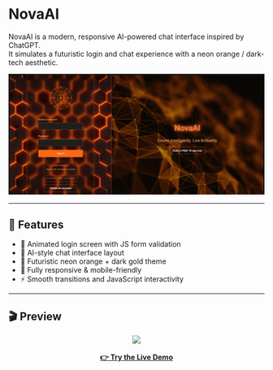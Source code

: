 # NovaAI 

NovaAI is a modern, responsive AI-powered chat interface inspired by ChatGPT.  
It simulates a futuristic login and chat experience with a neon orange / dark-tech aesthetic.

![Login Preview](https://github.com/baransaglam/NovaAI/raw/main/readME_files/lPage.png)

---

## 🚀 Features

- 🔐 Animated login screen with JS form validation
- 💬 AI-style chat interface layout
- 🌆 Futuristic neon orange + dark gold theme
- 🎨 Fully responsive & mobile-friendly
- ⚡ Smooth transitions and JavaScript interactivity

---


## 🎬 Preview

<p align="center">
  <img src="https://github.com/baransaglam/NovaAI/raw/main/readME_files/novaAI_test.gif" width="80%" />
</p>

<p align="center">
  <a href="https://baransaglam.github.io/NovaAI/NovaAI.html">
    <strong>👉 Try the Live Demo</strong>
  </a>
</p>
